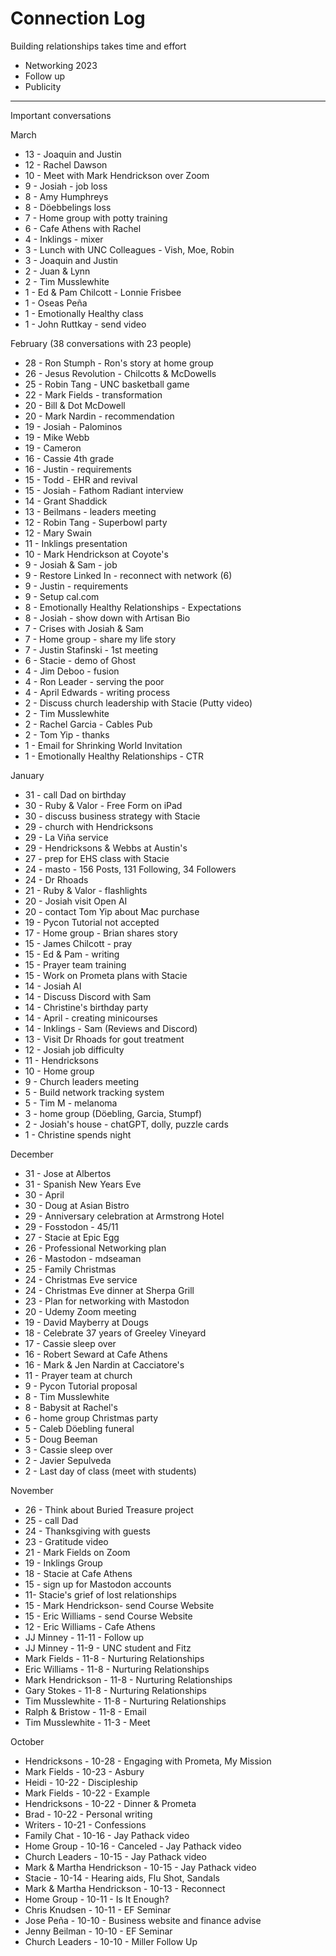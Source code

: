# Connection Log

Building relationships takes time and effort

- Networking 2023
- Follow up
- Publicity

---

Important conversations


March

- 13 - Joaquin and Justin
- 12 - Rachel Dawson
- 10 - Meet with Mark Hendrickson over Zoom
- 9 - Josiah - job loss
- 8 - Amy Humphreys
- 8 - Döebbelings loss
- 7 - Home group with potty training
- 6 - Cafe Athens with Rachel
- 4 - Inklings - mixer
- 3 - Lunch with UNC Colleagues - Vish, Moe, Robin
- 3 - Joaquin and Justin
- 2 - Juan & Lynn
- 2 - Tim Musslewhite
- 1 - Ed & Pam Chilcott - Lonnie Frisbee
- 1 - Oseas Peña
- 1 - Emotionally Healthy class
- 1 - John Ruttkay - send video

February (38 conversations with 23 people)

- 28 - Ron Stumph - Ron's story at home group
- 26 - Jesus Revolution - Chilcotts & McDowells
- 25 - Robin Tang - UNC basketball game
- 22 - Mark Fields - transformation
- 20 - Bill & Dot McDowell
- 20 - Mark Nardin - recommendation
- 19 - Josiah - Palominos
- 19 - Mike Webb
- 19 - Cameron
- 16 - Cassie 4th grade 
- 16 - Justin - requirements
- 15 - Todd - EHR and revival
- 15 - Josiah - Fathom Radiant interview
- 14 - Grant Shaddick
- 13 - Beilmans - leaders meeting
- 12 - Robin Tang - Superbowl party
- 12 - Mary Swain
- 11 - Inklings presentation
- 10 - Mark Hendrickson at Coyote's
- 9 - Josiah & Sam  - job
- 9 - Restore Linked In - reconnect with network (6)
- 9 - Justin - requirements
- 9 - Setup cal.com
- 8 - Emotionally Healthy Relationships - Expectations
- 8 - Josiah - show down with Artisan Bio
- 7 - Crises with Josiah & Sam
- 7 - Home group - share my life story
- 7 - Justin Stafinski - 1st meeting
- 6 - Stacie - demo of Ghost
- 4 - Jim Deboo - fusion
- 4 - Ron Leader - serving the poor
- 4 - April Edwards - writing process
- 2 - Discuss church leadership with Stacie (Putty video)
- 2 - Tim Musslewhite
- 2 - Rachel Garcia - Cables Pub
- 2 - Tom Yip - thanks
- 1 - Email for Shrinking World Invitation
- 1 - Emotionally Healthy Relationships - CTR

January

- 31 - call Dad on birthday
- 30 - Ruby & Valor - Free Form on iPad
- 30 - discuss business strategy with Stacie
- 29 - church with Hendricksons
- 29 - La Viña service
- 29 - Hendricksons & Webbs at Austin's
- 27 - prep for EHS class with Stacie
- 24 - masto - 156 Posts, 131 Following, 34 Followers
- 24 - Dr Rhoads
- 21 - Ruby & Valor - flashlights
- 20 - Josiah visit Open AI
- 20 - contact Tom Yip about Mac purchase
- 19 - Pycon Tutorial not accepted
- 17 - Home group - Brian shares story
- 15 - James Chilcott - pray
- 15 - Ed & Pam - writing
- 15 - Prayer team training
- 15 - Work on Prometa plans with Stacie
- 14 - Josiah AI
- 14 - Discuss Discord with Sam
- 14 - Christine's birthday party
- 14 - April - creating minicourses
- 14 - Inklings - Sam (Reviews and Discord)
- 13 - Visit Dr Rhoads for gout treatment
- 12 - Josiah job difficulty
- 11 - Hendricksons
- 10 - Home group
- 9 - Church leaders meeting
- 5 - Build network tracking system
- 5 - Tim M - melanoma
- 3 - home group (Döebling, Garcia, Stumpf)
- 2 - Josiah's house - chatGPT, dolly, puzzle cards
- 1 - Christine spends night

December

- 31 - Jose at Albertos
- 31 - Spanish New Years Eve
- 30 - April
- 30 - Doug at Asian Bistro
- 29 - Anniversary celebration at Armstrong Hotel
- 29 - Fosstodon - 45/11
- 27 - Stacie at Epic Egg
- 26 - Professional Networking plan
- 26 - Mastodon - mdseaman
- 25 - Family Christmas
- 24 - Christmas Eve service
- 24 - Christmas Eve dinner at Sherpa Grill
- 23 - Plan for networking with Mastodon
- 20 - Udemy Zoom meeting
- 19 - David Mayberry at Dougs
- 18 - Celebrate 37 years of Greeley Vineyard
- 17 - Cassie sleep over
- 16 - Robert Seward at Cafe Athens 
- 16 - Mark & Jen Nardin at Cacciatore's
- 11 - Prayer team at church
- 9 -  Pycon Tutorial proposal
- 8 - Tim Musslewhite
- 8 - Babysit at Rachel's
- 6 - home group Christmas party
- 5 - Caleb Döebling funeral
- 5 - Doug Beeman
- 3 - Cassie sleep over
- 2 - Javier Sepulveda
- 2 - Last day of class (meet with students)

November

- 26 - Think about Buried Treasure project
- 25 - call Dad
- 24 - Thanksgiving with guests
- 23 - Gratitude video
- 21 - Mark Fields on Zoom
- 19 - Inklings Group
- 18 - Stacie at Cafe Athens
- 15 - sign up for Mastodon accounts
- 11- Stacie's grief of lost relationships
- 15 - Mark Hendrickson- send Course Website
- 15 - Eric Williams - send Course Website
- 12 - Eric Williams  - Cafe Athens
- JJ Minney - 11-11 - Follow up
- JJ Minney - 11-9 - UNC student and Fitz
- Mark Fields - 11-8 - Nurturing Relationships
- Eric Williams - 11-8 - Nurturing Relationships
- Mark Hendrickson - 11-8 - Nurturing Relationships
- Gary Stokes - 11-8 - Nurturing Relationships
- Tim Musslewhite - 11-8 - Nurturing Relationships
- Ralph & Bristow - 11-8 - Email
- Tim Musslewhite - 11-3 - Meet

October

- Hendricksons - 10-28 - Engaging with Prometa, My Mission
- Mark Fields - 10-23 - Asbury
- Heidi - 10-22 - Discipleship
- Mark Fields - 10-22 - Example
- Hendricksons - 10-22 - Dinner & Prometa
- Brad - 10-22 - Personal writing
- Writers - 10-21 - Confessions
- Family Chat - 10-16 - Jay Pathack video
- Home Group - 10-16 - Canceled - Jay Pathack video
- Church Leaders - 10-15 - Jay Pathack video
- Mark & Martha Hendrickson - 10-15 - Jay Pathack video
- Stacie - 10-14 - Hearing aids, Flu Shot, Sandals
- Mark & Martha Hendrickson - 10-13 - Reconnect
- Home Group - 10-11 - Is It Enough?
- Chris Knudsen - 10-11 - EF Seminar
- Jose Peña - 10-10 - Business website and finance advise
- Jenny Beilman - 10-10 - EF Seminar
- Church Leaders - 10-10 - Miller Follow Up



